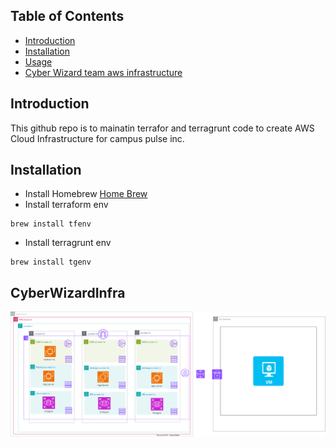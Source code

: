 ## Table of Contents
- [Introduction](#introduction)
- [Installation](#installation)
- [Usage](#usage)
- [Cyber Wizard team aws infrastructure](#CyberWizardInfra)

## Introduction
This github repo is to mainatin terrafor and terragrunt code to create AWS Cloud Infrastructure for campus pulse inc.

## Installation
- Install Homebrew
[Home Brew](https://brew.sh/)
- Install terraform env
```
brew install tfenv
```

- Install terragrunt env
```
brew install tgenv
```

## CyberWizardInfra
![View Architecture Diagram](docs/cyber-wizard/Three-Tier-Architecture.svg)


